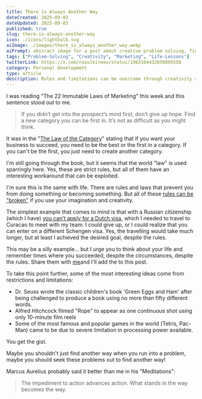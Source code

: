 ```yaml
---
title: There is Always Another Way
dateCreated: 2025-09-03
dateUpdated: 2025-09-03
published: true
slug: there-is-always-another-way
icon: ./icons/lightbulb.svg
aiImage: ./images/there_is_always_another_way.webp
aiPrompt: abstract image for a post about creative problem solving, finding alternative paths, breaking through barriers
tags: ["Problem-Solving", "Creativity", "Marketing", "Life-Lessons"]
twitterLink: https://x.com/rasulkireev/status/1963164432650895558
category: Personal Development
type: article
description: Rules and limitations can be overcome through creativity and finding alternative categories or approaches.
---
```


I was reading "The 22 Immutable Laws of Marketing" this week and this sentence stood out to me.

> If you didn’t get into the prospect’s mind first, don’t give up hope.
> Find a new category you can be first in. It’s not as difficult as you might think.

It was in the "[The Law of the Category](https://ericsink.com/laws/Law_02.html)" stating that if you want your business to succeed, you need to be the best or the first in a category. If you can't be the first, you just need to create another category.

I'm still going through the book, but it seems that the world "law" is used sparringly here. Yes, these are strict rules, but all of them have an interesting workaround that can be exploited.

I'm sure this is the same with life. There are rules and laws that prevent you from doing something or becoming something. But all of these [rules can be "broken"](https://julesh.com/2017/08/16/breaking-the-rules/) if you use your imagination and creativity.

The simplest example that comes to mind is that with a Russian citizenship (which I have) [you can't apply for a Dutch visa](https://www.netherlandsworldwide.nl/visa-the-netherlands/schengen-visa/apply-russian-federation), which I needed to travel to Curacao to meet with my team. I could give up, or I could realize that you can enter on a different Schengen visa. Yes, the travelling would take much longer, but at least I achieved the desired goal, despite the rules.

This may be a silly example... but I urge you to think about your life and remember times where you succeeded, despite the circumstances, despite the rules. Share them with [me](mailto:me@rasulkireev.com)and I'll add the to this post.

To take this point further, some of the most interesting ideas come from restrictions and limitations:

- Dr. Seuss wrote the classic children's book 'Green Eggs and Ham' after being challenged to produce a book using no more than fifty different words.
- Alfred Hitchcock filmed "Rope" to appear as one continuous shot using only 10-minute film reels
- Some of the most famous and popular games in the world (Tetris, Pac-Man) came to be due to severe limitation in processing power available.

You get the gist.

Maybe you shouldn't just find another way when you run into a problem, maybe you should seek these problems out to find another way!

Marcus Aurelius probably said it better than me in his "Meditations":

> The impediment to action advances action. What stands in the way becomes the way.
